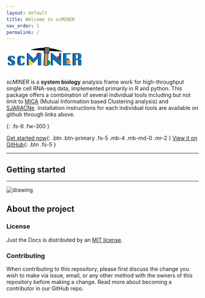 ```yaml
---
layout: default
title: Welcome to scMINER
nav_order: 1
permalink: /
---
```



<img src="./docs/plots/scMINER_V4.png" alt="drawing" width="200"/> 

*scMINER* is a **system biology** analysis frame work for high-throughput single cell RNA-seq data, implemented primarily in R and python. This package offers a combination of several individual tools including but not limit to [MICA](https://github.com/jyyulab/MICA) (Mutual Information based Clustering analysis) and [SJARACNe](https://github.com/jyyulab/SJARACNe). Installation instructions for each individual tools are available on github through links above.

{: .fs-6 .fw-300 }

[Get started now](#getting-started){: .btn .btn-primary .fs-5 .mb-4 .mb-md-0 .mr-2 } [View it on GitHub](https://github.com/jyyulab/scMINER){: .btn .fs-5 }

---

## Getting started


---

<img src="" alt="drawing" width="700"/> 



## About the project


### License

Just the Docs is distributed by an [MIT license](https://github.com/jyyulab/scMINER/blob/master/LICENSE).

### Contributing

When contributing to this repository, please first discuss the change you wish to make via issue,
email, or any other method with the owners of this repository before making a change. Read more about becoming a contributor in our GitHub repo.
